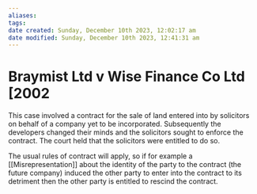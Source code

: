 ```yaml
---
aliases: 
tags: 
date created: Sunday, December 10th 2023, 12:02:17 am
date modified: Sunday, December 10th 2023, 12:41:31 am
---
```


# Braymist Ltd v Wise Finance Co Ltd [2002

This case involved a contract for the sale of land entered into by solicitors on behalf of a company yet to be incorporated. Subsequently the developers changed their minds and the solicitors sought to enforce the contract. The court held that the solicitors were entitled to do so.

The usual rules of contract will apply, so if for example a [[Misrepresentation]] about the identity of the party to the contract (the future company) induced the other party to enter into the contract to its detriment then the other party is entitled to rescind the contract.
